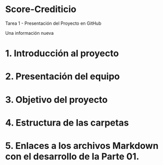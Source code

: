 # Score-Crediticio
Tarea 1 -  Presentación del Proyecto en GitHub

Una información nueva

# 1. Introducción al proyecto

# 2. Presentación del equipo

# 3. Objetivo del proyecto

# 4. Estructura de las carpetas

# 5. Enlaces a los archivos Markdown con el desarrollo de la Parte 01.

